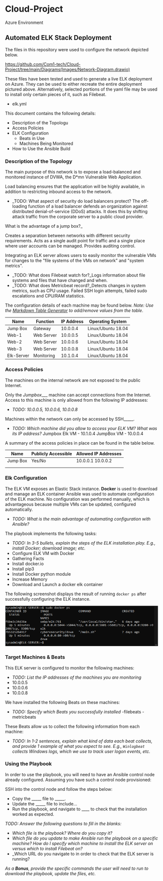 # Cloud-Project
Azure Environment
## Automated ELK Stack Deployment

The files in this repository were used to configure the network depicted below.

https://github.com/Com1-tech/Cloud-Project/tree/main/Diagrams(Images/Network-Diagram.drawio)

These files have been tested and used to generate a live ELK deployment on Azure. They can be used to either recreate the entire deployment pictured above. Alternatively, selected portions of the yaml file may be used to install only certain pieces of it, such as Filebeat.

  - elk.yml



This document contains the following details:
- Description of the Topologu
- Access Policies
- ELK Configuration
  - Beats in Use
  - Machines Being Monitored
- How to Use the Ansible Build


### Description of the Topology

The main purpose of this network is to expose a load-balanced and monitored instance of DVWA, the D*mn Vulnerable Web Application.

Load balancing ensures that the application will be highly available, in addition to restricting inbound access to the network.

- _TODO: What aspect of security do load balancers protect? 
The off-loading function of a load balancer defends an organization against distributed denial-of-service (DDoS) attacks. It does this by shifting attack traffic from the corporate server to a public cloud provider.

What is the advantage of a jump box?_

Creates a separation between networks with different security requirements. Acts as a single audit point for traffic and a single place where user accounts can be managed. Provides auditing control. 

Integrating an ELK server allows users to easily monitor the vulnerable VMs for changes to the "file systems of the VMs on network" and "system metrics".
- _TODO: What does Filebeat watch for?_Logs information about file systems and files that have changed and when.
- _TODO: What does Metricbeat record?_Detects changes in system metrics, such as CPU usage.  Failed SSH login attempts, failed sudo escalations and CPU/RAM statistics.

The configuration details of each machine may be found below.
_Note: Use the [Markdown Table Generator](http://www.tablesgenerator.com/markdown_tables) to add/remove values from the table_.

| Name       | Function   | IP Address | Operating System |
|------------|------------|------------|------------------|
| Jump Box   | Gateway    | 10.0.0.4   |Linux/Ubuntu 18.04|
| Web-1      | Web Server | 10.0.0.5   |Linux/Ubuntu 18.04|
| Web-2      | Web Server | 10.0.0.6   |Linux/Ubuntu 18.04|
| Web-3      | Web Server | 10.0.0.8   |Linux/Ubuntu 18.04|
| Elk-Server | Monitoring | 10.1.0.4   |Linux/Ubuntu 18.04|


### Access Policies

The machines on the internal network are not exposed to the public Internet. 

Only the _Jumpbox____ machine can accept connections from the Internet. Access to this machine is only allowed from the following IP addresses:
- _TODO: 10.0.0.5, 10.0.0.6, 10.0.0.8_

Machines within the network can only be accessed by SSH_____.
- _TODO: Which machine did you allow to access your ELK VM? What was its IP address?_
Jumpbox
Elk VM - 10.1.0.4
JumpBox VM - 10.0.0.4

A summary of the access policies in place can be found in the table below.

| Name     | Publicly Accessible | Allowed IP Addresses |
|----------|---------------------|----------------------|
| Jump Box | Yes/No              | 10.0.0.1 10.0.0.2    |
|          |                     |                      |
|          |                     |                      |

### Elk Configuration

The ELK VM exposes an Elastic Stack instance. **Docker** is used to download and manage an ELK container
Ansible was used to automate configuration of the ELK machine. No configuration was performed manually, which is advantageous because multiple VMs can be updated, configured automatically. 

- _TODO: What is the main advantage of automating configuration with Ansible?_

The playbook implements the following tasks:
- _TODO: In 3-5 bullets, explain the steps of the ELK installation play. E.g., install Docker; download image; etc._
- Configure ELK VM with Docker
- Gathering Facts
- Install docker.io
- Install pip3
- Install Docker python module
- Increase Memory
- Download and Launch a docker elk container

The following screenshot displays the result of running `docker ps` after successfully configuring the ELK instance.

![TODO: Update the path with the name of your screenshot of docker ps output](Images/docker_ps_output.png)

### Target Machines & Beats
This ELK server is configured to monitor the following machines:
- _TODO: List the IP addresses of the machines you are monitoring_
- 10.0.0.5
- 10.0.0.6	
- 10.0.0.8

We have installed the following Beats on these machines:
- _TODO: Specify which Beats you successfully installed_
-filebeats
-metricbeats

These Beats allow us to collect the following information from each machine:
- _TODO: In 1-2 sentences, explain what kind of data each beat collects, and provide 1 example of what you expect to see. E.g., `Winlogbeat` collects Windows logs, which we use to track user logon events, etc._

### Using the Playbook
In order to use the playbook, you will need to have an Ansible control node already configured. Assuming you have such a control node provisioned: 

SSH into the control node and follow the steps below:
- Copy the _____ file to _____.
- Update the _____ file to include...
- Run the playbook, and navigate to ____ to check that the installation worked as expected.

_TODO: Answer the following questions to fill in the blanks:_
- _Which file is the playbook? Where do you copy it?_
- _Which file do you update to make Ansible run the playbook on a specific machine? How do I specify which machine to install the ELK server on versus which to install Filebeat on?_
- _Which URL do you navigate to in order to check that the ELK server is running?

_As a **Bonus**, provide the specific commands the user will need to run to download the playbook, update the files, etc._
